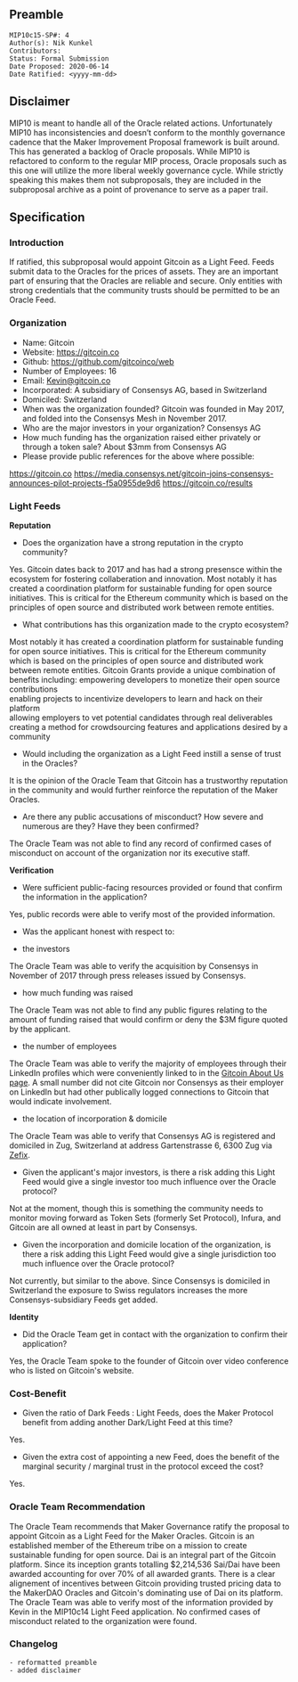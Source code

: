 ## Preamble

```
MIP10c15-SP#: 4
Author(s): Nik Kunkel
Contributors:
Status: Formal Submission
Date Proposed: 2020-06-14
Date Ratified: <yyyy-mm-dd>
```

## Disclaimer
MIP10 is meant to handle all of the Oracle related actions. Unfortunately MIP10 has inconsistencies and doesn’t conform to the monthly governance cadence that the Maker Improvement Proposal framework is built around. This has generated a backlog of Oracle proposals. While MIP10 is refactored to conform to the regular MIP process, Oracle proposals such as this one will utilize the more liberal weekly governance cycle. While strictly speaking this makes them not subproposals, they are included in the subproposal archive as a point of provenance to serve as a paper trail.

## Specification

### Introduction

If ratified, this subproposal would appoint Gitcoin as a Light Feed. Feeds submit data to the Oracles for the prices of assets. They are an important part of ensuring that the Oracles are reliable and secure. Only entities with strong credentials that the community trusts should be permitted to be an Oracle Feed.

### Organization
- Name: Gitcoin
- Website: https://gitcoin.co
- Github: https://github.com/gitcoinco/web
- Number of Employees: 16
- Email: Kevin@gitcoin.co
- Incorporated: A subsidiary of Consensys AG, based in Switzerland
- Domiciled: Switzerland
- When was the organization founded?  Gitcoin was founded in May 2017, and folded into the Consensys Mesh in November 2017.
- Who are the major investors in your organization? Consensys AG
- How much funding has the organization raised either privately or through a token sale?  About $3mm from Consensys AG
- Please provide public references for the above where possible:

https://gitcoin.co
https://media.consensys.net/gitcoin-joins-consensys-announces-pilot-projects-f5a0955de9d6
https://gitcoin.co/results

### Light Feeds

**Reputation**

- Does the organization have a strong reputation in the crypto community?

Yes. Gitcoin dates back to 2017 and has had a strong presensce within the ecosystem for fostering collaberation and innovation. Most notably it has created a coordination platform for sustainable funding for open source initiatives. This is critical for the Ethereum community which is based on the principles of open source and distributed work between remote entities.

- What contributions has this organization made to the crypto ecosystem?

Most notably it has created a coordination platform for sustainable funding for open source initiatives. This is critical for the Ethereum community which is based on the principles of open source and distributed work between remote entities. Gitcoin Grants provide a unique combination of benefits including:
	empowering developers to monetize their open source contributions    
	enabling projects to incentivize developers to learn and hack on their platform    
	allowing employers to vet potential candidates through real deliverables    
	creating a method for crowdsourcing features and applications desired by a community     

- Would including the organization as a Light Feed instill a sense of trust in the Oracles?

It is the opinion of the Oracle Team that Gitcoin has a trustworthy reputation in the community and would further reinforce the reputation of the Maker Oracles.

- Are there any public accusations of misconduct? How severe and numerous are they? Have they been confirmed?

The Oracle Team was not able to find any record of confirmed cases of misconduct on account of the organization nor its executive staff.

**Verification**

- Were sufficient public-facing resources provided or found that confirm the information in the application?

Yes, public records were able to verify most of the provided information.

- Was the applicant honest with respect to:

- the investors

The Oracle Team was able to verify the acquisition by Consensys in November of 2017 through press releases issued by Consensys.

- how much funding was raised

The Oracle Team was not able to find any public figures relating to the amount of funding raised that would confirm or deny the $3M figure quoted by the applicant.

- the number of employees

The Oracle Team was able to verify the majority of employees through their LinkedIn profiles which were conveniently linked to in the [Gitcoin About Us page](https://gitcoin.co/about). A small number did not cite Gitcoin nor Consensys as their employer on LinkedIn but had other publically logged connections to Gitcoin that would indicate involvement.

- the location of incorporation & domicile

The Oracle Team was able to verify that Consensys AG is registered and domiciled in Zug, Switzerland at address Gartenstrasse 6, 6300 Zug via [Zefix](https://www.zefix.ch/en/search/entity/list/firm/1266173).

- Given the applicant's major investors, is there a risk adding this Light Feed would give a single investor too much influence over the Oracle protocol?

Not at the moment, though this is something the community needs to monitor moving forward as Token Sets (formerly Set Protocol), Infura, and Gitcoin are all owned at least in part by Consensys. 

- Given the incorporation and domicile location of the organization, is there a risk adding this Light Feed would give a single jurisdiction too much influence over the Oracle protocol?

Not currently, but similar to the above. Since Consensys is domiciled in Switzerland the exposure to Swiss regulators increases the more Consensys-subsidiary Feeds get added.

**Identity**

- Did the Oracle Team get in contact with the organization to confirm their application?

Yes, the Oracle Team spoke to the founder of Gitcoin over video conference who is listed on Gitcoin's website.

### Cost-Benefit

- Given the ratio of Dark Feeds : Light Feeds, does the Maker Protocol benefit from adding another Dark/Light Feed at this time?

Yes.

- Given the extra cost of appointing a new Feed, does the benefit of the marginal security / marginal trust in the protocol exceed the cost?

Yes.

### Oracle Team Recommendation

The Oracle Team recommends that Maker Governance ratify the proposal to appoint Gitcoin as a Light Feed for the Maker Oracles.
Gitcoin is an established member of the Ethereum tribe on a mission to create sustainable funding for open source. Dai is an integral part of the Gitcoin platform. Since its inception grants totalling $2,214,536 Sai/Dai have been awarded accounting for over 70% of all awarded grants. There is a clear alignement of incentives between Gitcoin providing trusted pricing data to the MakerDAO Oracles and Gitcoin's dominating use of Dai on its platform. The Oracle Team was able to verify most of the information provided by Kevin in the MIP10c14 Light Feed application. No confirmed cases of misconduct related to the organization were found.

### Changelog
	- reformatted preamble
	- added disclaimer